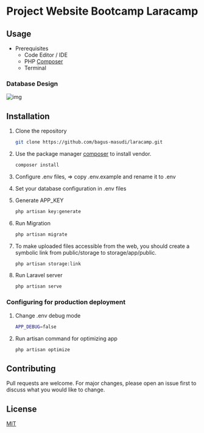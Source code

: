 # Project Website Bootcamp Laracamp

## Usage
- Prerequisites
    - Code Editor / IDE
    - PHP [Composer](https://getcomposer.org/download/)
    - Terminal

### Database Design
![img](/public/images/erd.png)

## Installation

1. Clone the repository
    ```bash
    git clone https://github.com/bagus-masudi/laracamp.git
    ```

2. Use the package manager [composer](https://getcomposer.org/download/) to install vendor.

    ```bash
    composer install
    ```

3. Configure .env files, => copy .env.example and rename it to .env

4. Set your database configuration in .env files

5. Generate APP_KEY

    ```bash
    php artisan key:generate
    ```

6. Run Migration

    ```bash
    php artisan migrate
    ```

7. To make uploaded files accessible from the web, you should create a symbolic link from public/storage to storage/app/public.

    ```bash
    php artisan storage:link
    ```

8. Run Laravel server

    ```bash
    php artisan serve
    ```

### Configuring for production deployment

1. Change .env debug mode

    ```bash
    APP_DEBUG=false
    ```
2. Run artisan command for optimizing app

    ```bash
    php artisan optimize
    ```

## Contributing
Pull requests are welcome. For major changes, please open an issue first to discuss what you would like to change.


## License
[MIT](https://choosealicense.com/licenses/mit/)
